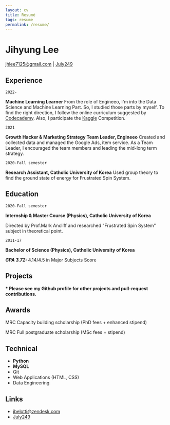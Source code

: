 ```yaml
---
layout: cv
title: Resumé
tags: resume
permalink: /resume/
---
```

# Jihyung Lee

<div id="webaddress">
<a href="jhlee7125@gmail.com">jhlee7125@gmail.com</a>
|
<i class="fa fa-github"></i> <a href="http://github.com/July249">July249</a>
</div>


## Experience

`2022-`

__Machine Learning Learner__ From the role of Engineeo, I'm into the Data Science and Machine Learning Part. So, I studied those parts by myself. To find the right direction, I follow the online curriculum suggested by <a href="https://www.codecademy.com/">Codecademy</a>. Also, I participate the <a href="https://www.kaggle.com/">Kaggle</a> Competition.

`2021`

__Growth Hacker & Marketing Strategy Team Leader, Engineeo__ Created and collected data and managed the Google Ads, item service. As a Team Leader, I encouraged the team members and leading the mid-long term strategy.

`2020-Fall semester`

__Research Assistant, Catholic University of Korea__ Used group theory to find the ground state of energy for Frustrated Spin System.


## Education

`2020-Fall semester`

__Internship & Master Course (Physics), Catholic University of Korea__

Directed by Prof.Mark Ancliff and researched "Frustrated Spin System" subject in theoretical point.

`2011-17`

__Bachelor of Science (Physics), Catholic University of Korea__

***GPA 3.72:***  4.14/4.5 in Major Subjects Score


## Projects

__* Please see my Github profile for other projects and pull-request contributions.__

## Awards

MRC Capacity building scholarship (PhD fees + enhanced stipend)

MRC Full postgraduate scholarship (MSc fees + stipend)

## Technical

* **Python**
* **MySQL**
* Git
* Web Applications (HTML, CSS)
* Data Engineering


## Links

* <i class="fa fa-envelope"></i> <a href="mailto:jbelotti@zendesk.com">jbelotti@zendesk.com</a><br />
* <i class="fa fa-github"></i> <a href="http://github.com/July249">July249</a><br />
<!-- ### Footer

Last updated: March 2021 -->
